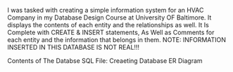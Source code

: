 I was tasked with creating a simple information system for an HVAC Company in my Database Design Course at University OF Baltimore. 
It displays the contents of each entity and the relationships as well. It Is Complete with CREATE & INSERT statements, As Well as
Comments for each entity and the information that belongs in them. NOTE: INFORMATION INSERTED IN THIS DATABASE IS NOT REAL!!!

Contents of The Databse
SQL File: Creaeting Database
ER Diagram
